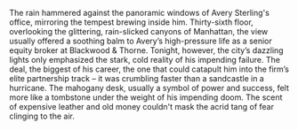 The rain hammered against the panoramic windows of Avery Sterling's office, mirroring the tempest brewing inside him.  Thirty-sixth floor, overlooking the glittering, rain-slicked canyons of Manhattan, the view usually offered a soothing balm to Avery’s high-pressure life as a senior equity broker at Blackwood & Thorne.  Tonight, however, the city’s dazzling lights only emphasized the stark, cold reality of his impending failure.  The deal, the biggest of his career, the one that could catapult him into the firm’s elite partnership track – it was crumbling faster than a sandcastle in a hurricane.  The mahogany desk, usually a symbol of power and success, felt more like a tombstone under the weight of his impending doom.  The scent of expensive leather and old money couldn't mask the acrid tang of fear clinging to the air.

